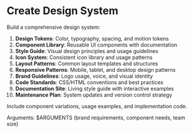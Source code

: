 # Create Design System

Build a comprehensive design system:

1. **Design Tokens**: Color, typography, spacing, and motion tokens
2. **Component Library**: Reusable UI components with documentation
3. **Style Guide**: Visual design principles and usage guidelines
4. **Icon System**: Consistent icon library and usage patterns
5. **Layout Patterns**: Common layout templates and structures
6. **Responsive Patterns**: Mobile, tablet, and desktop design patterns
7. **Brand Guidelines**: Logo usage, voice, and visual identity
8. **Code Standards**: CSS/HTML conventions and best practices
9. **Documentation Site**: Living style guide with interactive examples
10. **Maintenance Plan**: System updates and version control strategy

Include component variations, usage examples, and implementation code.

Arguments: $ARGUMENTS (brand requirements, component needs, team size)
